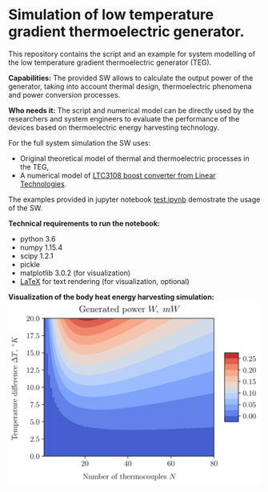 # Simulation of low temperature gradient thermoelectric generator.
This repository contains the script and an example for system modelling of the low temperature gradient thermoelectric generator (TEG). 

**Capabilities:**
The provided SW allows to calculate the output power of the generator, taking into account thermal design, thermoelectric phenomena and power conversion processes. 

**Who needs it:**
The script and numerical model can be directly used by the researchers and system engineers to evaluate the performance of the devices based on thermoelectric energy harvesting technology.

For the full system simulation the SW uses:
* Original theoretical model of thermal and thermoelectric processes in the TEG,
* A numerical model of [LTC3108 boost converter from Linear Technologies](https://www.analog.com/ru/products/ltc3108.html).

The examples provided in jupyter notebook [test.ipynb](https://github.com/Sergio5714/system-modelling-low-temp-grad-teg/blob/master/test.ipynb) demostrate the usage of the SW.

**Technical requirements to run the notebook:**
* python 3.6
* numpy 1.15.4
* scipy 1.2.1
* pickle
* matplotlib 3.0.2 (for visualization)
* [LaTeX](https://matplotlib.org/users/usetex.html) for text rendering (for visualization, optional)

**Visualization of the body heat energy harvesting simulation:**
![alt text](https://github.com/Sergio5714/system-modelling-low-temp-grad-teg/blob/master/simulation_body_heat_eh.svg)

